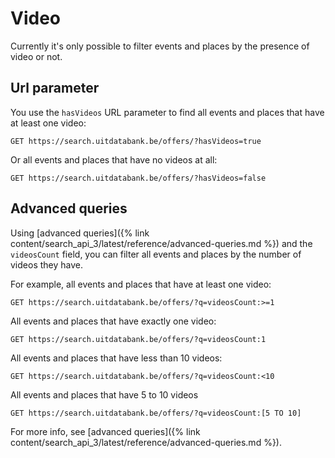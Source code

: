---
---

# Video

Currently it's only possible to filter events and places by the presence of video or not.


## Url parameter

You use the `hasVideos` URL parameter to find all events and places that have at least one video:

```
GET https://search.uitdatabank.be/offers/?hasVideos=true
```

Or all events and places that have no videos at all:

```
GET https://search.uitdatabank.be/offers/?hasVideos=false
```

## Advanced queries

Using [advanced queries]({% link content/search_api_3/latest/reference/advanced-queries.md %}) and the `videosCount` field, you can filter all events and places by the number of videos they have.

For example, all events and places that have at least one video:

```
GET https://search.uitdatabank.be/offers/?q=videosCount:>=1
```

All events and places that have exactly one video:

```
GET https://search.uitdatabank.be/offers/?q=videosCount:1
```

All events and places that have less than 10 videos:

```
GET https://search.uitdatabank.be/offers/?q=videosCount:<10
```

All events and places that have 5 to 10 videos

```
GET https://search.uitdatabank.be/offers/?q=videosCount:[5 TO 10]
```

For more info, see [advanced queries]({% link content/search_api_3/latest/reference/advanced-queries.md %}).


